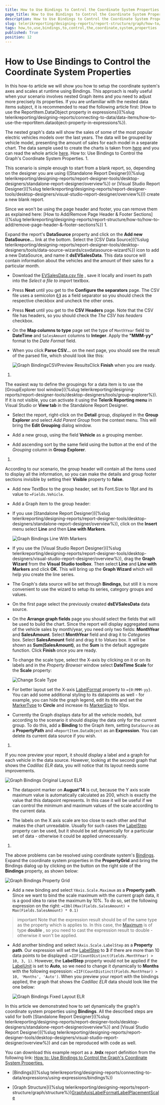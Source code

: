 ```yaml
---
title: How to Use Bindings to Control the Coordinate System Properties
page_title: How to Use Bindings to Control the Coordinate System Properties | for Telerik Reporting Documentation
description: How to Use Bindings to Control the Coordinate System Properties
slug: telerikreporting/designing-reports/report-structure/graph/how-to/how-to-use-bindings-to-control-the-coordinate-system-properties
tags: how,to,use,bindings,to,control,the,coordinate,system,properties
published: True
position: 12
---
```


# How to Use Bindings to Control the Coordinate System Properties



In this how-to article we will show you how to setup the coordinate system's axes and scales at runtime using Bindings.
        This approach is really useful when your scenario involves nested Graph items and you need to adjust more precisely its properties.
        If you are unfamiliar with the nested data items subject, it is recommended to read the following article first:
        [How to use the ReportItem.DataObject property in expressions]({%slug telerikreporting/designing-reports/connecting-to-data/data-items/how-to-use-the-reportitem.dataobject-property-in-expressions%}).
      

The nested graph's data will show the sales of some of the most popular electric vehicles models over the last years.
        The data will be grouped by vehicle model, presenting the amount of sales for each model in a separate chart.
        The data sample used to create the charts is taken from
        [here](http://jpwhitenissanleaf.com/)        and you can read the whole article
        [here](http://jpwhitenissanleaf.com/2013/04/06/march-2013-sets-several-records-for-ev-sales/).
      How to: Use Bindings to Control the Graph's Coordinate System Properties.
1. 

This scenario is simple enough to start from a blank report, so, depending on the designer you are using
              ([Standalone Report Designer]({%slug telerikreporting/designing-reports/report-designer-tools/desktop-designers/standalone-report-designer/overview%})              or [Visual Studio Report Designer]({%slug telerikreporting/designing-reports/report-designer-tools/desktop-designers/visual-studio-report-designer/overview%}))
              create a new blank report.
            

Since we won't be using the page header and footer, you can remove them as explained here:
              [How to Add/Remove Page Header & Footer Sections]({%slug telerikreporting/designing-reports/report-structure/how-to/how-to-add/remove-page-header-&-footer-sections%})
1. 

Expand the report's __DataSource__ property and click on the __Add new DataSource...__ link at the bottom.
              Select the [CSV Data Source]({%slug telerikreporting/designing-reports/report-designer-tools/desktop-designers/tools/data-source-wizards/csvdatasource-wizard%}) icon to add a new DataSource,
              and name it __dsEVSalesData__. This data source will contain information about the vehicles and the amount of their
              sales for a particular month.
            

* Download the
                  [EVSalesData.csv file](http://blogs.telerik.com/docs/default-source/reporting/evsalesinus.csv?sfvrsn=2)                  , save it locally and insert its path into the *Select a file to import* textbox.
                

* Press __Next__ until you get to the __Configure the separators__ page.
                  The CSV file uses a semicolon __(;)__ as a field separator so you should check the respective checkbox
                  and uncheck the other ones.
                

* Press __Next__ until you get to the __CSV Headers__ page.
                  Note that the CSV file has headers, so you should check the *The CSV has headers* checkbox.
                

* On the __Map columns to type__ page set the type of `MonthYear` field
                  to __DateTime__ and `SalesAmount` columns to __Integer__.
                  Apply the __"MMM-yy"__ format to the *Date Format* field.
                

* When you click __Parse CSV...__ on the next page, you should see the result of the parsed file, which should look
                  like this:
                  
  ![Graph BindingsCSVPreview Results](images/Graph/HowToUseBindingsToControlCoordSystemProperties/GraphBindingsCSVPreviewResults.png)Click __Finish__ when you are ready.
                
1. 

The easiest way to define the groupings for a data item is to use the [GroupExplorer tool window]({%slug telerikreporting/designing-reports/report-designer-tools/desktop-designers/tools/group-explorer%}).
              If it is not visible, you can activate it using the __Telerik Reporting menu__ in Visual Studio or __View tab__ in the Standalone Report Designer.
            

* Select the report, right-click on the __Detail__ group, displayed in the __Group Explorer__                  and select *Add Parent Group* from the context menu. This will bring the __Edit Grouping__                  dialog window.
                

* Add a new group, using the field __Vehicle__ as a grouping member.
                

* Add ascending sort by the same field using the button at the end of the *Grouping* column in __Group Explorer__.
                
1. 

According to our scenario, the group header will contain all the items used to display all the information,
              so you can make the details and group footer sections invisible by setting their __Visible__ property to __false__.
            

* Add new TextBox to the group header, set its Font.Size to 18pt and its value to `=Fields.Vehicle`.
                

* Add a Graph item to the group header:
                

* If you use [Standalone Report Designer]({%slug telerikreporting/designing-reports/report-designer-tools/desktop-designers/standalone-report-designer/overview%}),
                      click on the __Insert__ menu select __Line__ and then __Line with Markers__.
                      
  ![Graph Bindings Line With Markers](images/Graph/HowToUseBindingsToControlCoordSystemProperties/GraphBindingsLineWithMarkers.png)

* If you use the [Visual Studio Report Designer]({%slug telerikreporting/designing-reports/report-designer-tools/desktop-designers/visual-studio-report-designer/overview%}),
                      drag the __Graph Wizard__ from the __Visual Studio toolbox__. Then select __Line__ and __Line with Markers__ and click
                      __OK__.
                    This will bring up the __Graph Wizard__ which will help you create the line series.
                

* The Graph's data source will be set through __Bindings__, but still it is more convenient to use
                  the wizard to setup its series, category groups and values.
                

* On the first page select the previously created __dsEVSalesData__ data source.
                    

* On the __Arrange graph fields__ page you should select the fields that will be used to build the chart.
                      Since the report will display aggregated sums of the vehicle sales by month/year, you need only two fields:
                      __MonthYear__ and __SalesAmount__.
                      Select __MonthYear__ field and drag it to *Categories* box.
                      Select __SalesAmount__ field and drag it to *Values* box.
                      It will be shown as __Sum(SalesAmount)__, as the __Sum__ is the default aggregate function.
                      Click __Finish__ once you are ready.
                    

* To change the scale type, select the X-axis by clicking on it or on its labels and in the
                      *Property Browser* window select __DateTime Scale__ for the __Scale__ property:
                      
  ![Change Scale Type](images/Graph/HowToBarLineSeries/ChangeScaleType.png)

* For better layout set the X-axis
                      [LabelFormat](/reporting/api/Telerik.Reporting.GraphAxis#Telerik_Reporting_GraphAxis_LabelFormat)                      property to `={0:MMM-yy}`. You can add some additional styling to its datapoints as well -
                      for example, you can hide the graph legend, edit its title and
                      set the [MarkerType](/reporting/api/Telerik.Reporting.LineSeries#Telerik_Reporting_LineSeries_MarkerType)                      to __Circle__ and increase its [MarkerSize](/reporting/api/Telerik.Reporting.LineSeries#Telerik_Reporting_LineSeries_MarkerSize)                      to 10px.
                    

* Currently the Graph displays data for all the vehicle models, but according to the scenario it should display the data
                  only for the current group. To do this, add a __Binding__ to the Graph item, setting
                  `DataSource` as a __PropertyPath__                  and `=ReportItem.DataObject` as an __Expression__.
                  You can delete its current data source if you wish.
                
1. 

If you now preview your report, it should display a label and a graph for each vehicle in the data source.
              However, looking at the second graph that shows the *Cadillac ELR* data,
              you will notice that its layout needs some improvements.
              
  ![Graph Bindings Original Layout ELR](images/Graph/HowToUseBindingsToControlCoordSystemProperties/GraphBindingsOriginalLayout_ELR.png)

* The datapoint marker on __August'14__ is cut, because the Y axis scale maximum value is automatically
                  calculated as 200, which is exactly the value that this datapoint represents. In this case it will be useful if we can
                  control the minimum and maximum values of the scale according to the current data.
                

* The labels on the X axis scale are too close to each other and that makes the chart unreadable. Usually for such cases
                  the [LabelStep](/reporting/api/Telerik.Reporting.DateTimeScale#Telerik_Reporting_DateTimeScale_LabelStep)                  property can be used, but it should be set dynamically for a particular set of data - otherwise it could be
                  applied unnecessarily.
                
1. 

The above problems can be resolved using coordinate system's
              [Bindings](/reporting/api/Telerik.Reporting.GraphCoordinateSystem#Telerik_Reporting_GraphCoordinateSystem_Bindings).
              Expand the coordinate system properties in the __PropertyGrid__ and bring the Bindings dialog up
              by clicking on the button on the right side of the __Bindings__ property, as shown below:
              
  ![Graph Bindings Property Grid](images/Graph/HowToUseBindingsToControlCoordSystemProperties/GraphBindingsPropertyGrid.png)

* Add a new binding and select `YAxis.Scale.Maximum` as a __Property path__.
                  Since we want to bind the scale maximum with the current graph data, it is a good idea to raise the maximum by 10%.
                  To do so, set the following expression on the right: `=CDbl(Max(Fields.SalesAmount) + Max(Fields.SalesAmount) * 0.1)`

>important Note that the expression result should be of the same type as the property which is applies to.                    In this case, the [Maximum](/reporting/api/Telerik.Reporting.NumericalScaleBase#Telerik_Reporting_NumericalScaleBase_Maximum)                    is of type  __double__ , so you need to cast the expression result  to double - otherwise it won't be applied.                  


* Add another binding and select `XAxis.Scale.LabelStep` as a __Property path__.
                  Our expression will set the [LabelStep](/reporting/api/Telerik.Reporting.DateTimeScale#Telerik_Reporting_DateTimeScale_LabelStep) to 
                  __3__ if there are more than 10 data points to be displayed:
                  `=IIF(CountDistinct(Fields.MonthYear) > 10, 3, 1)`.
                However, the __LabelStep__ property would not be applied if the 
                  [LabelUnit](/reporting/api/Telerik.Reporting.DateTimeScale#Telerik_Reporting_DateTimeScale_LabelUnit) is set to __Auto__, 
                  so we need to change it dynamically to __Months__ with the following expression:
                  `=IIF(CountDistinct(Fields.MonthYear) > 10, 'Months', 'Auto')`.
                When you preview your report with the bindings applied, the graph that shows the *Cadillac ELR* data 
                  should look like the one below:
                  
  ![Graph Bindings Fixed Layout ELR](images/Graph/HowToUseBindingsToControlCoordSystemProperties/GraphBindingsFixedLayout_ELR.png)

In this article we demonstrated how to set dynamically the graph's coordinate system properties using __Bindings__.
            All the described steps are valid for both
            [Standalone Report Designer]({%slug telerikreporting/designing-reports/report-designer-tools/desktop-designers/standalone-report-designer/overview%})            and [Visual Studio Report Designer]({%slug telerikreporting/designing-reports/report-designer-tools/desktop-designers/visual-studio-report-designer/overview%}) and
            can be reproduced with code as well.
          

You can download this example report as a __.trdx__ report definition from the following link:
              [How to: Use Bindings to Control the Graph's Coordinate System Properties.](http://blogs.telerik.com/docs/default-source/reporting/graphbindingsexample.trdx?sfvrsn=2)

 * [Bindings]({%slug telerikreporting/designing-reports/connecting-to-data/expressions/using-expressions/bindings%})

 * [Graph Structure]({%slug telerikreporting/designing-reports/report-structure/graph/structure%})[GraphAxis](/reporting/api/Telerik.Reporting.GraphAxis)[LabelFormat](/reporting/api/Telerik.Reporting.GraphAxis#Telerik_Reporting_GraphAxis_LabelFormat)[LabelPlacement](/reporting/api/Telerik.Reporting.GraphAxis#Telerik_Reporting_GraphAxis_LabelPlacement)[Scale](/reporting/api/Telerik.Reporting.GraphAxis#Telerik_Reporting_GraphAxis_Scale)
